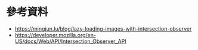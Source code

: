 # 參考資料

- <https://mingjun.lu/blog/lazy-loading-images-with-intersection-observer>
- <https://developer.mozilla.org/en-US/docs/Web/API/Intersection_Observer_API>
